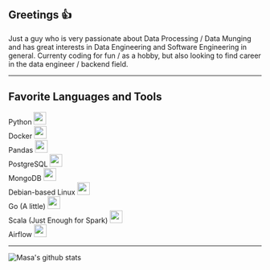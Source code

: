 ## Greetings 👍
Just a guy who is very passionate about Data Processing / Data Munging and has great interests in Data Engineering and Software Engineering in general.
Currenty coding for fun / as a hobby, but also looking to find career in the data engineer / backend field.

---

## Favorite Languages and Tools
<p align="left">
Python <img src="https://cdn.jsdelivr.net/gh/devicons/devicon/icons/python/python-original.svg" width="25" height="25"/><br>
Docker <img src="https://cdn.jsdelivr.net/gh/devicons/devicon/icons/docker/docker-original-wordmark.svg" width="25" height="25"/><br>
Pandas <img src="https://cdn.jsdelivr.net/gh/devicons/devicon/icons/pandas/pandas-original-wordmark.svg" width="25" height="25"/><br>
PostgreSQL <img src="https://cdn.jsdelivr.net/gh/devicons/devicon/icons/postgresql/postgresql-plain-wordmark.svg" width="25" height="25"/><br>
MongoDB <img src="https://cdn.jsdelivr.net/gh/devicons/devicon/icons/mongodb/mongodb-original-wordmark.svg" width="25" height="25"/><br>
Debian-based Linux <img src="https://cdn.jsdelivr.net/gh/devicons/devicon/icons/linux/linux-original.svg" width="25" height="25"/><br>
Go (A little) <img src="https://cdn.jsdelivr.net/gh/devicons/devicon/icons/go/go-original-wordmark.svg" width="25" height="25"/><br>
Scala (Just Enough for Spark) <img src="https://cdn.jsdelivr.net/gh/devicons/devicon/icons/scala/scala-original.svg" width="25" height="25"/><br>
Airflow <img src="https://www.svgrepo.com/show/353380/airflow.svg" width="25" height="25"/>
</p>

---



![Masa's github stats](https://github-readme-stats.vercel.app/api?username=Masamerc&show_icons=true&theme=graywhite)
